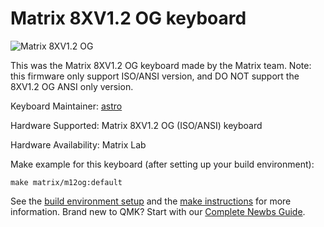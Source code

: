 # Matrix 8XV1.2 OG keyboard

![Matrix 8XV1.2 OG](https://raw.githubusercontent.com/yulei/qmk_webusb_tool/master/public/m12og.jpg)

This was the Matrix 8XV1.2 OG keyboard made by the Matrix team. Note: this firmware only support ISO/ANSI version,
and DO NOT support the 8XV1.2 OG ANSI only version.

Keyboard Maintainer: [astro](https://github.com/yulei)      

Hardware Supported: Matrix 8XV1.2 OG (ISO/ANSI) keyboard    

Hardware Availability: Matrix Lab    

Make example for this keyboard (after setting up your build environment):

    make matrix/m12og:default

See the [build environment setup](https://docs.qmk.fm/#/getting_started_build_tools) and the [make instructions](https://docs.qmk.fm/#/getting_started_make_guide) for more information. Brand new to QMK? Start with our [Complete Newbs Guide](https://docs.qmk.fm/#/newbs).
